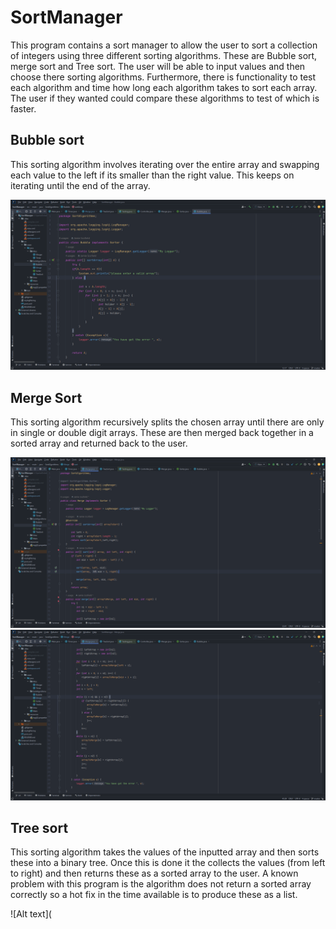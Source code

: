 # SortManager
This program contains a sort manager to allow the user to sort a collection of integers using three different sorting algorithms. These are Bubble sort, merge sort and Tree sort. The user will be able to input values and then choose there sorting algorithms. Furthermore, there is functionality to test each algorithm and time how long each algorithm takes to sort each array. The user if they wanted could compare these algorithms to test of which is faster. 

## Bubble sort

This sorting algorithm involves iterating over the entire array and swapping each value to the left if its smaller than the right value. This keeps on iterating until the end of the array.

![Alt text](https://github.com/JamieScofield/SortManager/blob/master/image.png "Bubble code")

## Merge Sort

This sorting algorithm recursively splits the chosen array until there are only in single or double digit arrays. These are then merged back together in a sorted array and returned back to the user. 

![Alt text](https://github.com/JamieScofield/SortManager/blob/master/mergeSort.png "Merge sort")
![Alt text](https://github.com/JamieScofield/SortManager/blob/master/mergeSort2.png "Merge sort")

## Tree sort

This sorting algorithm takes the values of the inputted array and then sorts these into a binary tree. Once this is done it the collects the values (from left to right) and then returns these as a sorted array to the user. 
A known problem with this program is the algorithm does not return a sorted array correctly so a hot fix in the time available is to produce these as a list. 

![Alt text](
